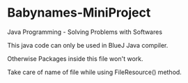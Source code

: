 # Babynames-MiniProject
Java Programming - Solving Problems with Softwares

This java code can only be used in BlueJ Java compiler.

Otherwise Packages inside this file won't work.

Take care of name of file while using FileResource() method.
